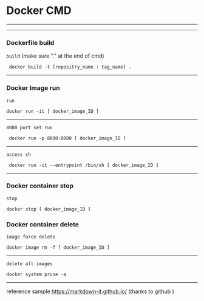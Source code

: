 # Docker CMD
---
---
### Dockerfile build
`build` (make sure "." at the end of cmd)

     docker build -t [repositry_name : tag_name] .
     
---     

### Docker Image run
`run`     
     
    docker run -it [ docker_image_ID ]
---
`8080 port set run`     
     
     docker run -p 8080:8080 [ docker_image_ID ]
---
`access sh`     
     
     docker run -it --entrypoint /bin/sh [ docker_image_ID ]
---  
   
### Docker container stop
`stop`

    docker stop [ docker_image_ID ]

### Docker container delete
`image force delete`

    docker image rm -f [ docker_image_ID ]
---
`delete all images`

    docker system prune -a 
---
reference sample https://markdown-it.github.io/  (thanks to github )